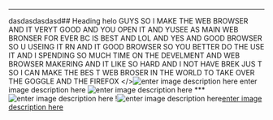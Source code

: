 ***

 dasdasdasdasd## Heading helo GUYS SO I MAKE THE WEB BROWSER AND IT VERYT GOOD AND YOU OPEN
    IT AND YUSEE AS MAIN WEB BRONSER FOR EVER BC IS BEST AND LOL AND YES
    AND GOOD BROWSER SO U USEING IT RN AND IT GOOD BROWSER SO YOU BETTER
    DO THE USE IT AND I SPENDING SO MUCH TIME ON THE DEVELMENT AND WEB
    BROWSER MAKERING AND IT LIKE SO HARD AND I NOT HAVE BREK JUS T SO I
    CAN MAKE THE BES T WEB BROSER IN THE WORLD TO TAKE OVER THE GOGGLE
    AND THE FIREFOX </>![enter image description here](https://storage.proboards.com/6513581/images/pJEbwoyjYFfZJGDPuToV.png)
enter image description here
![enter image description here](https://storage.proboards.com/6513581/images/pJEbwoyjYFfZJGDPuToV.png)
***![enter image description here](https://storage.proboards.com/6513581/images/pJEbwoyjYFfZJGDPuToV.png) !![enter image description here](https://files.yyyyyyy.info/images/finfly-lan-004.jpeg)[enter image description here](https://storage.proboards.com/6513581/images/pJEbwoyjYFfZJGDPuToV.png)

